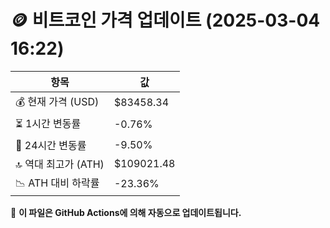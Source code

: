 # 🪙 비트코인 가격 업데이트 (2025-03-04 16:22)

| 항목                | 값 |
|--------------------|----------------|
| 💰 현재 가격 (USD) | $83458.34 |
| ⏳ 1시간 변동률    | -0.76% |
| 📆 24시간 변동률   | -9.50% |
| 🔝 역대 최고가 (ATH) | $109021.48 |
| 📉 ATH 대비 하락률 | -23.36% |

🔄 **이 파일은 GitHub Actions에 의해 자동으로 업데이트됩니다.**
